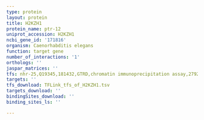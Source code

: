 ```yaml
---
type: protein
layout: protein
title: H2KZH1
protein_name: ptr-12
uniprot_accession: H2KZH1
ncbi_gene_id: '171816'
organism: Caenorhabditis elegans
function: target gene
number_of_interactions: '1'
orthologs: ''
jaspar_matrices: ''
tfs: nhr-25,Q19345,181432,GTRD,chromatin immunoprecipitation assay,27924024%5Buid%5D,No
targets: ''
tfs_download: TFLink_tfs_of_H2KZH1.tsv
targets_download: ''
bindingSites_download: ''
binding_sites_ls: ''

---
```

